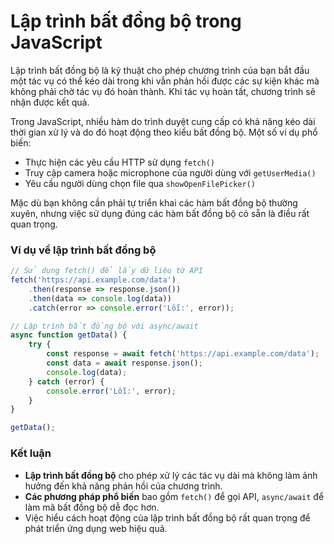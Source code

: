 # Lập trình bất đồng bộ trong JavaScript

Lập trình bất đồng bộ là kỹ thuật cho phép chương trình của bạn bắt đầu một tác vụ có thể kéo dài trong khi vẫn phản hồi được các sự kiện khác mà không phải chờ tác vụ đó hoàn thành. Khi tác vụ hoàn tất, chương trình sẽ nhận được kết quả.

Trong JavaScript, nhiều hàm do trình duyệt cung cấp có khả năng kéo dài thời gian xử lý và do đó hoạt động theo kiểu bất đồng bộ. Một số ví dụ phổ biến:

- Thực hiện các yêu cầu HTTP sử dụng `fetch()`
- Truy cập camera hoặc microphone của người dùng với `getUserMedia()`
- Yêu cầu người dùng chọn file qua `showOpenFilePicker()`

Mặc dù bạn không cần phải tự triển khai các hàm bất đồng bộ thường xuyên, nhưng việc sử dụng đúng các hàm bất đồng bộ có sẵn là điều rất quan trọng.

### Ví dụ về lập trình bất đồng bộ

```javascript
// Sử dụng fetch() để lấy dữ liệu từ API
fetch('https://api.example.com/data')
    .then(response => response.json())
    .then(data => console.log(data))
    .catch(error => console.error('Lỗi:', error));

// Lập trình bất đồng bộ với async/await
async function getData() {
    try {
        const response = await fetch('https://api.example.com/data');
        const data = await response.json();
        console.log(data);
    } catch (error) {
        console.error('Lỗi:', error);
    }
}

getData();
```

### Kết luận
- **Lập trình bất đồng bộ** cho phép xử lý các tác vụ dài mà không làm ảnh hưởng đến khả năng phản hồi của chương trình.
- **Các phương pháp phổ biến** bao gồm `fetch()` để gọi API, `async/await` để làm mã bất đồng bộ dễ đọc hơn.
- Việc hiểu cách hoạt động của lập trình bất đồng bộ rất quan trọng để phát triển ứng dụng web hiệu quả.